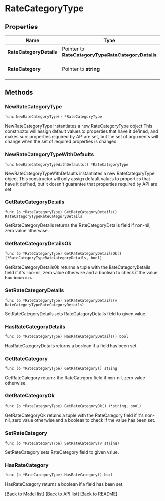 # RateCategoryType

## Properties

Name | Type | Description | Notes
------------ | ------------- | ------------- | -------------
**RateCategoryDetails** | Pointer to [**RateCategoryTypeRateCategoryDetails**](RateCategoryTypeRateCategoryDetails.md) |  | [optional] 
**RateCategory** | Pointer to **string** | Rate category Code. | [optional] 

## Methods

### NewRateCategoryType

`func NewRateCategoryType() *RateCategoryType`

NewRateCategoryType instantiates a new RateCategoryType object
This constructor will assign default values to properties that have it defined,
and makes sure properties required by API are set, but the set of arguments
will change when the set of required properties is changed

### NewRateCategoryTypeWithDefaults

`func NewRateCategoryTypeWithDefaults() *RateCategoryType`

NewRateCategoryTypeWithDefaults instantiates a new RateCategoryType object
This constructor will only assign default values to properties that have it defined,
but it doesn't guarantee that properties required by API are set

### GetRateCategoryDetails

`func (o *RateCategoryType) GetRateCategoryDetails() RateCategoryTypeRateCategoryDetails`

GetRateCategoryDetails returns the RateCategoryDetails field if non-nil, zero value otherwise.

### GetRateCategoryDetailsOk

`func (o *RateCategoryType) GetRateCategoryDetailsOk() (*RateCategoryTypeRateCategoryDetails, bool)`

GetRateCategoryDetailsOk returns a tuple with the RateCategoryDetails field if it's non-nil, zero value otherwise
and a boolean to check if the value has been set.

### SetRateCategoryDetails

`func (o *RateCategoryType) SetRateCategoryDetails(v RateCategoryTypeRateCategoryDetails)`

SetRateCategoryDetails sets RateCategoryDetails field to given value.

### HasRateCategoryDetails

`func (o *RateCategoryType) HasRateCategoryDetails() bool`

HasRateCategoryDetails returns a boolean if a field has been set.

### GetRateCategory

`func (o *RateCategoryType) GetRateCategory() string`

GetRateCategory returns the RateCategory field if non-nil, zero value otherwise.

### GetRateCategoryOk

`func (o *RateCategoryType) GetRateCategoryOk() (*string, bool)`

GetRateCategoryOk returns a tuple with the RateCategory field if it's non-nil, zero value otherwise
and a boolean to check if the value has been set.

### SetRateCategory

`func (o *RateCategoryType) SetRateCategory(v string)`

SetRateCategory sets RateCategory field to given value.

### HasRateCategory

`func (o *RateCategoryType) HasRateCategory() bool`

HasRateCategory returns a boolean if a field has been set.


[[Back to Model list]](../README.md#documentation-for-models) [[Back to API list]](../README.md#documentation-for-api-endpoints) [[Back to README]](../README.md)



